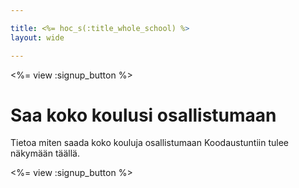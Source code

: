 ```yaml
---

title: <%= hoc_s(:title_whole_school) %>
layout: wide

---
```


<%= view :signup_button %>

# Saa koko koulusi osallistumaan

Tietoa miten saada koko kouluja osallistumaan Koodaustuntiin tulee näkymään täällä.

<%= view :signup_button %>